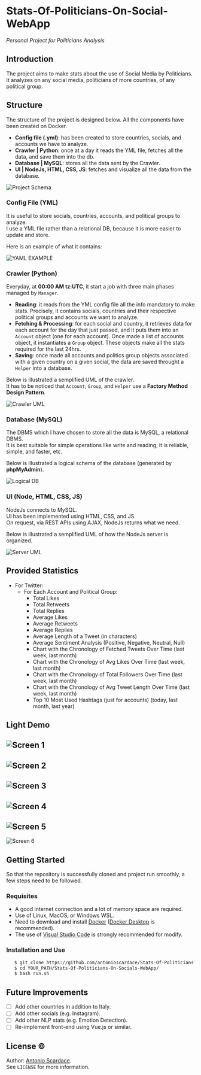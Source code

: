 # Stats-Of-Politicians-On-Social-WebApp

_Personal Project for Politicians Analysis_

## Introduction

The project aims to make stats about the use of Social Media by Politicians.
It analyzes on any social media, politicians of more countries, of any political group.

## Structure

The structure of the project is designed below.
All the components have been created on Docker.

- **Config file (.yml)**: has been created to store countries, socials, and accounts we have to analyze.
- **Crawler | Python**: once at a day it reads the YML file, fetches all the data, and save them into the db.
- **Database | MySQL**: stores all the data sent by the Crawler.
- **UI | NodeJs, HTML, CSS, JS**: fetches and visualize all the data from the database.

![Project Schema](/docs/imgs/schema.png)

### Config File (YML)

It is useful to store socials, countries, accounts, and political groups to analyze. <br/>
I use a YML file rather than a relational DB, because it is more easier to update and store.

Here is an example of what it contains:

![YAML EXAMPLE](/docs/imgs/yaml.png)

### Crawler (Python)

Everyday, at **00:00 AM tz:UTC**, it start a job with three main phases managed by ```Manager```.

- **Reading**: it reads from the YML config file all the info mandatory to make stats. Precisely, it contains socials, countries and their respective political groups and accounts we want to analyze. 
- **Fetching & Processing**: for each social and country, it retrieves data for each account for the day that just passed, and it puts them into an ```Account``` object (one for each account). Once made a list of accounts object, it instantiates a ```Group``` object. These objects make all the stats required for the last 24hrs.
- **Saving**: once made all accounts and politics group objects associated with a given country on a given social, the data are saved throught a ```Helper``` into a database.

Below is illustrated a semplified UML of the crawler. <br/>
It has to be noticed that ```Account```, ```Group```, and ```Helper``` use a **Factory Method Design Pattern**. 

![Crawler UML](/docs/uml/crawler.svg)

### Database (MySQL)

The DBMS which I have chosen to store all the data is MySQL, a relational DBMS. <br/>
It is best suitable for simple operations like write and reading, it is reliable, simple, and faster, etc. <br/>

Below is illustrated a logical schema of the database (generated by **phpMyAdmin**).

![Logical DB](/docs/imgs/db.png)

### UI (Node, HTML, CSS, JS)

NodeJs connects to MySQL. <br/>
UI has been implemented using HTML, CSS, and JS. <br/>
On request, via REST APIs using AJAX, NodeJs returns what we need.

Below is illustrated a semplified UML of how the NodeJs server is organized. <br/>

![Server UML](/docs/uml/node.svg)

## Provided Statistics

- For Twitter:
  - For Each Account and Political Group:
    - Total Likes
    - Total Retweets
    - Total Replies
    - Average Likes
    - Average Retweets
    - Average Replies
    - Average Length of a Tweet (in characters)
    - Average Sentiment Analysis (Positive, Negative, Neutral, Null)
    - Chart with the Chronology of Fetched Tweets Over Time (last week, last month)
    - Chart with the Chronology of Avg Likes Over Time (last week, last month)
    - Chart with the Chronology of Total Followers Over Time (last week, last month)
    - Chart with the Chronology of Avg Tweet Length Over Time (last week, last month)
    - Top 10 Most Used Hashtags (just for accounts) (today, last month, last year)


## Light Demo

![Screen 1](/docs/snaps/screen-1.png)
----
![Screen 2](/docs/snaps/screen-2.png)
----
![Screen 3](/docs/snaps/screen-3.png)
----
![Screen 4](/docs/snaps/screen-4.png)
----
![Screen 5](/docs/snaps/screen-5.png)
----
![Screen 6](/docs/snaps/screen-6.png)


## Getting Started

So that the repository is successfully cloned and project run smoothly, a few steps need to be followed.

### Requisites

* A good internet connection and a lot of memory space are required. 
* Use of Linux, MacOS, or Windows WSL.
* Need to download and install [Docker](https://docs.docker.com/get-docker/) ([Docker Desktop](https://www.docker.com/products/docker-desktop/) is recommended).
* The use of [Visual Studio Code](https://code.visualstudio.com/download) is strongly recommended for modify.

### Installation and Use

```sh
   $ git clone https://github.com/antonioscardace/Stats-Of-Politicians-On-Socials-WebApp.git
   $ cd YOUR_PATH/Stats-Of-Politicians-On-Socials-WebApp/
   $ bash run.sh
``` 

## Future Improvements

- [ ] Add other countries in addition to Italy.
- [ ] Add other socials (e.g. Instagram).
- [ ] Add other NLP stats (e.g. Emotion Detection).
- [ ] Re-implement front-end using Vue.js or similar.

## License :copyright:

Author: [Antonio Scardace](https://antonioscardace.altervista.org/). <br/>
See ``LICENSE`` for more information.
